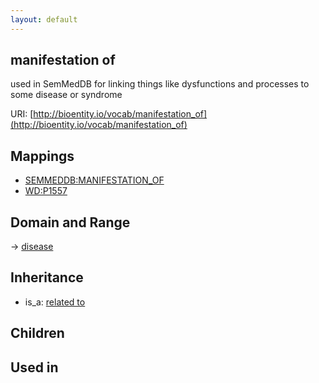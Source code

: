 ```yaml
---
layout: default
---
```


## manifestation of


used in SemMedDB for linking things like dysfunctions and processes to some disease or syndrome

URI: [http://bioentity.io/vocab/manifestation_of](http://bioentity.io/vocab/manifestation_of)
## Mappings

 * [SEMMEDDB:MANIFESTATION_OF](http://purl.obolibrary.org/obo/SEMMEDDB_MANIFESTATION_OF)
 * [WD:P1557](http://purl.obolibrary.org/obo/WD_P1557)

## Domain and Range

 -> [disease](Disease.html)

## Inheritance

 *  is_a: [related to](related_to.html)

## Children


## Used in

